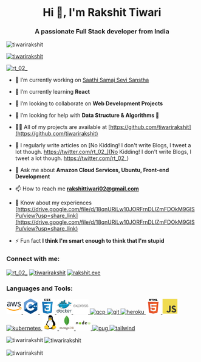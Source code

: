 <h1 align="center">Hi 👋, I'm Rakshit Tiwari</h1>
<h3 align="center">A passionate Full Stack developer from India</h3>

<p align="left"> <img src="https://komarev.com/ghpvc/?username=tiwarirakshit&label=Profile%20views&color=0e75b6&style=flat" alt="tiwarirakshit" /> </p>

<p align="left"> <a href="https://github.com/ryo-ma/github-profile-trophy"><img src="https://github-profile-trophy.vercel.app/?username=tiwarirakshit" alt="tiwarirakshit" /></a> </p>

<p align="left"> <a href="https://twitter.com/rt_02_" target="blank"><img src="https://img.shields.io/twitter/follow/rt_02_?logo=twitter&style=for-the-badge" alt="rt_02_" /></a> </p>

- 🔭 I’m currently working on [Saathi Samaj Sevi Sanstha](https://github.com/mohitkadwe19/saathi-sanstha)

- 🌱 I’m currently learning **React**

- 👯 I’m looking to collaborate on **Web Development Projects**

- 🤝 I’m looking for help with **Data Structure & Algorithms 🥲**

- 👨‍💻 All of my projects are available at [https://github.com/tiwarirakshit](https://github.com/tiwarirakshit)

- 📝 I regularly write articles on [No Kidding! I don't write Blogs, I tweet a lot though. https://twitter.com/rt_02_](No Kidding! I don't write Blogs, I tweet a lot though. https://twitter.com/rt_02_)

- 💬 Ask me about **Amazon Cloud Services, Ubuntu, Front-end Development**

- 📫 How to reach me **rakshittiwari02@gmail.com**

- 📄 Know about my experiences [https://drive.google.com/file/d/18qnURiLw10JORFrnDLlZmFDOkM9GlSPu/view?usp=share_link](https://drive.google.com/file/d/18qnURiLw10JORFrnDLlZmFDOkM9GlSPu/view?usp=share_link)

- ⚡ Fun fact **I think I'm smart enough to think that I'm stupid**

<h3 align="left">Connect with me:</h3>
<p align="left">
<a href="https://twitter.com/rt_02_" target="blank"><img align="center" src="https://raw.githubusercontent.com/rahuldkjain/github-profile-readme-generator/master/src/images/icons/Social/twitter.svg" alt="rt_02_" height="30" width="40" /></a>
<a href="https://linkedin.com/in/tiwarirakshit" target="blank"><img align="center" src="https://raw.githubusercontent.com/rahuldkjain/github-profile-readme-generator/master/src/images/icons/Social/linked-in-alt.svg" alt="tiwarirakshit" height="30" width="40" /></a>
<a href="https://instagram.com/rakshit.exe" target="blank"><img align="center" src="https://raw.githubusercontent.com/rahuldkjain/github-profile-readme-generator/master/src/images/icons/Social/instagram.svg" alt="rakshit.exe" height="30" width="40" /></a>
</p>

<h3 align="left">Languages and Tools:</h3>
<p align="left"> <a href="https://aws.amazon.com" target="_blank" rel="noreferrer"> <img src="https://raw.githubusercontent.com/devicons/devicon/master/icons/amazonwebservices/amazonwebservices-original-wordmark.svg" alt="aws" width="40" height="40"/> </a> <a href="https://www.w3schools.com/cpp/" target="_blank" rel="noreferrer"> <img src="https://raw.githubusercontent.com/devicons/devicon/master/icons/cplusplus/cplusplus-original.svg" alt="cplusplus" width="40" height="40"/> </a> <a href="https://www.w3schools.com/css/" target="_blank" rel="noreferrer"> <img src="https://raw.githubusercontent.com/devicons/devicon/master/icons/css3/css3-original-wordmark.svg" alt="css3" width="40" height="40"/> </a> <a href="https://www.docker.com/" target="_blank" rel="noreferrer"> <img src="https://raw.githubusercontent.com/devicons/devicon/master/icons/docker/docker-original-wordmark.svg" alt="docker" width="40" height="40"/> </a> <a href="https://expressjs.com" target="_blank" rel="noreferrer"> <img src="https://raw.githubusercontent.com/devicons/devicon/master/icons/express/express-original-wordmark.svg" alt="express" width="40" height="40"/> </a> <a href="https://cloud.google.com" target="_blank" rel="noreferrer"> <img src="https://www.vectorlogo.zone/logos/google_cloud/google_cloud-icon.svg" alt="gcp" width="40" height="40"/> </a> <a href="https://git-scm.com/" target="_blank" rel="noreferrer"> <img src="https://www.vectorlogo.zone/logos/git-scm/git-scm-icon.svg" alt="git" width="40" height="40"/> </a> <a href="https://heroku.com" target="_blank" rel="noreferrer"> <img src="https://www.vectorlogo.zone/logos/heroku/heroku-icon.svg" alt="heroku" width="40" height="40"/> </a> <a href="https://www.w3.org/html/" target="_blank" rel="noreferrer"> <img src="https://raw.githubusercontent.com/devicons/devicon/master/icons/html5/html5-original-wordmark.svg" alt="html5" width="40" height="40"/> </a> <a href="https://developer.mozilla.org/en-US/docs/Web/JavaScript" target="_blank" rel="noreferrer"> <img src="https://raw.githubusercontent.com/devicons/devicon/master/icons/javascript/javascript-original.svg" alt="javascript" width="40" height="40"/> </a> <a href="https://kubernetes.io" target="_blank" rel="noreferrer"> <img src="https://www.vectorlogo.zone/logos/kubernetes/kubernetes-icon.svg" alt="kubernetes" width="40" height="40"/> </a> <a href="https://www.linux.org/" target="_blank" rel="noreferrer"> <img src="https://raw.githubusercontent.com/devicons/devicon/master/icons/linux/linux-original.svg" alt="linux" width="40" height="40"/> </a> <a href="https://www.mongodb.com/" target="_blank" rel="noreferrer"> <img src="https://raw.githubusercontent.com/devicons/devicon/master/icons/mongodb/mongodb-original-wordmark.svg" alt="mongodb" width="40" height="40"/> </a> <a href="https://nodejs.org" target="_blank" rel="noreferrer"> <img src="https://raw.githubusercontent.com/devicons/devicon/master/icons/nodejs/nodejs-original-wordmark.svg" alt="nodejs" width="40" height="40"/> </a> <a href="https://pugjs.org" target="_blank" rel="noreferrer"> <img src="https://cdn.worldvectorlogo.com/logos/pug.svg" alt="pug" width="40" height="40"/> </a> <a href="https://tailwindcss.com/" target="_blank" rel="noreferrer"> <img src="https://www.vectorlogo.zone/logos/tailwindcss/tailwindcss-icon.svg" alt="tailwind" width="40" height="40"/> </a> </p>

<p><img align="left" src="https://github-readme-stats.vercel.app/api/top-langs?username=tiwarirakshit&show_icons=true&locale=en&layout=compact" alt="tiwarirakshit" /></p>

<p>&nbsp;<img align="center" src="https://github-readme-stats.vercel.app/api?username=tiwarirakshit&show_icons=true&locale=en" alt="tiwarirakshit" /></p>

<p><img align="center" src="https://github-readme-streak-stats.herokuapp.com/?user=tiwarirakshit&" alt="tiwarirakshit" /></p>
